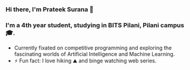 ### Hi there, I'm Prateek Surana 👋
### I'm a 4th year student, studying in BITS Pilani, Pilani campus🎓.

- Currently fixated on competitive programming and exploring the fascinating worlds of Artificial Intelligence and Machine Learning.
- ⚡ Fun fact: I love hiking ⛰️ and binge watching web series.
<!--
**CodeBlooded7/CodeBlooded7** is a ✨ _special_ ✨ repository because its `README.md` (this file) appears on your GitHub profile.

Here are some ideas to get you started:

- 🔭 I’m currently working on ...
- 🌱 I’m currently learning ...
- 👯 I’m looking to collaborate on ...
- 🤔 I’m looking for help with ...
- 💬 Ask me about ...
- 📫 How to reach me: ...
- 😄 Pronouns: ...
- ⚡ Fun fact: ...
-->
